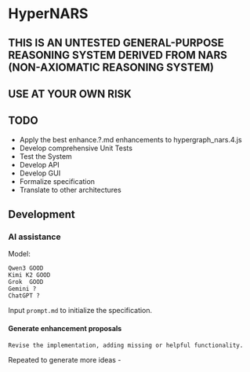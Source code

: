 # HyperNARS

## THIS IS AN UNTESTED GENERAL-PURPOSE REASONING SYSTEM DERIVED FROM NARS (NON-AXIOMATIC REASONING SYSTEM)
## USE AT YOUR OWN RISK

## TODO
- Apply the best enhance.?.md enhancements to hypergraph_nars.4.js
- Develop comprehensive Unit Tests
- Test the System
- Develop API
- Develop GUI
- Formalize specification
- Translate to other architectures

## Development

### AI assistance

Model:
```
Qwen3 GOOD
Kimi K2 GOOD
Grok  GOOD
Gemini ?
ChatGPT ?
```

Input `prompt.md` to initialize the specification.


#### Generate enhancement proposals
```
Revise the implementation, adding missing or helpful functionality.
```
Repeated to generate more ideas - 
